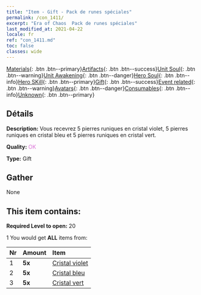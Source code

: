 ```yaml
---
title: "Item - Gift - Pack de runes spéciales"
permalink: /con_1411/
excerpt: "Era of Chaos  Pack de runes spéciales"
last_modified_at: 2021-04-22
locale: fr
ref: "con_1411.md"
toc: false
classes: wide
---
```

 [Materials](/ItemsFR/){: .btn .btn--primary}[Artifacts](/ItemsFR/Artifacts/){: .btn .btn--success}[Unit Soul](/ItemsFR/UnitSoul/){: .btn .btn--warning}[Unit Awakening](/ItemsFR/UnitAwakening/){: .btn .btn--danger}[Hero Soul](/ItemsFR/HeroSoul/){: .btn .btn--info}[Hero SKill](/ItemsFR/HeroSkill/){: .btn .btn--primary}[Gift](/ItemsFR/Gift/){: .btn .btn--success}[Event related](/ItemsFR/Events/){: .btn .btn--warning}[Avatars](/ItemsFR/Avatars/){: .btn .btn--danger}[Consumables](/ItemsFR/Consumables/){: .btn .btn--info}[Unknown](/ItemsFR/Unknown/){: .btn .btn--primary}

## Détails
 **Description:** Vous recevrez 5 pierres runiques en cristal violet, 5 pierres runiques en cristal bleu et 5 pierres runiques en cristal vert.

 **Quality:** <span style="color: #DA70D6">OK</span>

 **Type:** Gift

## Gather

  None

## This item contains:

 **Required Level to open:** 20

 1 You would get **ALL** items  from:

  | Nr | Amount |     Item    |
  |:---|:-------|:------------|
  | 1 |  **5x** | [Cristal violet](/ItemsFR/con_720/) |  | 
  | 2 |  **5x** | [Cristal bleu](/ItemsFR/con_716/) |  | 
  | 3 |  **5x** | [Cristal vert](/ItemsFR/con_711/) |  | 
